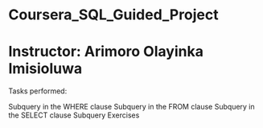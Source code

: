 # Coursera_SQL_Guided_Project
# Instructor: Arimoro Olayinka Imisioluwa

Tasks performed:

Subquery in the WHERE clause
Subquery in the FROM clause
Subquery in the SELECT clause
Subquery Exercises 

